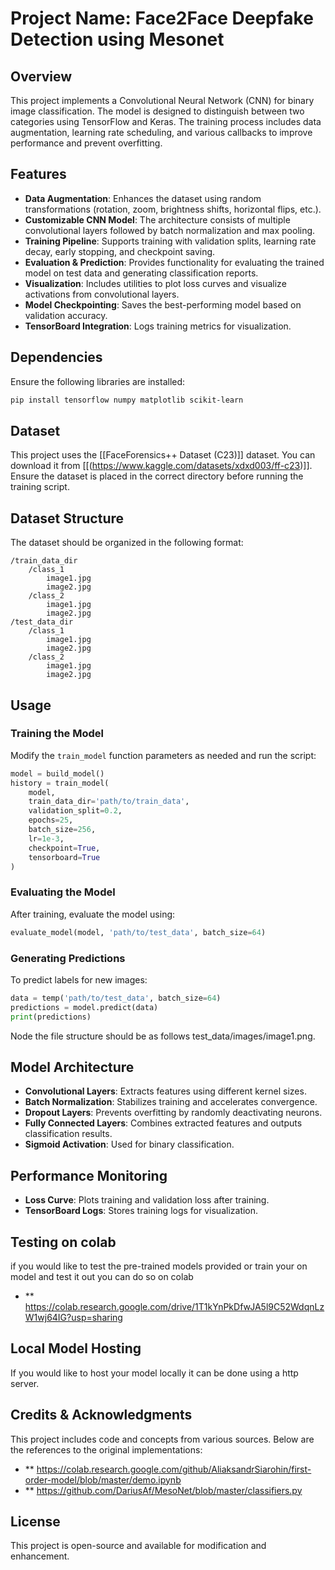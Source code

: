 # Project Name: Face2Face Deepfake Detection using Mesonet

## Overview
This project implements a Convolutional Neural Network (CNN) for binary image classification. The model is designed to distinguish between two categories using TensorFlow and Keras. The training process includes data augmentation, learning rate scheduling, and various callbacks to improve performance and prevent overfitting.

## Features
- **Data Augmentation**: Enhances the dataset using random transformations (rotation, zoom, brightness shifts, horizontal flips, etc.).
- **Customizable CNN Model**: The architecture consists of multiple convolutional layers followed by batch normalization and max pooling.
- **Training Pipeline**: Supports training with validation splits, learning rate decay, early stopping, and checkpoint saving.
- **Evaluation & Prediction**: Provides functionality for evaluating the trained model on test data and generating classification reports.
- **Visualization**: Includes utilities to plot loss curves and visualize activations from convolutional layers.
- **Model Checkpointing**: Saves the best-performing model based on validation accuracy.
- **TensorBoard Integration**: Logs training metrics for visualization.

## Dependencies
Ensure the following libraries are installed:
```bash
pip install tensorflow numpy matplotlib scikit-learn
```

## Dataset
This project uses the [[FaceForensics++ Dataset (C23)]] dataset. You can download it from [[(https://www.kaggle.com/datasets/xdxd003/ff-c23)]]. Ensure the dataset is placed in the correct directory before running the training script.


## Dataset Structure
The dataset should be organized in the following format:
```
/train_data_dir
    /class_1
        image1.jpg
        image2.jpg
    /class_2
        image1.jpg
        image2.jpg
/test_data_dir
    /class_1
        image1.jpg
        image2.jpg
    /class_2
        image1.jpg
        image2.jpg
```

## Usage
### Training the Model
Modify the `train_model` function parameters as needed and run the script:
```python
model = build_model()
history = train_model(
    model,
    train_data_dir='path/to/train_data',
    validation_split=0.2,
    epochs=25,
    batch_size=256,
    lr=1e-3,
    checkpoint=True,
    tensorboard=True
)
```

### Evaluating the Model
After training, evaluate the model using:
```python
evaluate_model(model, 'path/to/test_data', batch_size=64)
```

### Generating Predictions
To predict labels for new images:
```python
data = temp('path/to/test_data', batch_size=64)
predictions = model.predict(data)
print(predictions)
```
Node the file structure should be as follows test_data/images/image1.png.

## Model Architecture
- **Convolutional Layers**: Extracts features using different kernel sizes.
- **Batch Normalization**: Stabilizes training and accelerates convergence.
- **Dropout Layers**: Prevents overfitting by randomly deactivating neurons.
- **Fully Connected Layers**: Combines extracted features and outputs classification results.
- **Sigmoid Activation**: Used for binary classification.

## Performance Monitoring
- **Loss Curve**: Plots training and validation loss after training.
- **TensorBoard Logs**: Stores training logs for visualization.

## Testing on colab
if you would like to test the pre-trained models provided or train your on model and test it out you can do so on colab
- ** https://colab.research.google.com/drive/1T1kYnPkDfwJA5l9C52WdqnLzW1wj64IG?usp=sharing

## Local Model Hosting
If you would like to host your model locally it can be done using a http server.

## Credits & Acknowledgments

This project includes code and concepts from various sources. Below are the references to the original implementations:
- ** https://colab.research.google.com/github/AliaksandrSiarohin/first-order-model/blob/master/demo.ipynb
- ** https://github.com/DariusAf/MesoNet/blob/master/classifiers.py

## License
This project is open-source and available for modification and enhancement.

